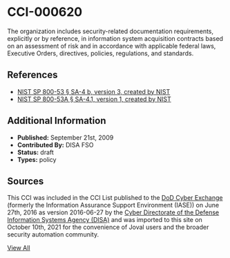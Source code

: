 # CCI-000620

The organization includes security-related documentation requirements, explicitly or by reference, in information system acquisition contracts based on an assessment of risk and in accordance with applicable federal laws, Executive Orders, directives, policies, regulations, and standards.

## References ##

* [NIST SP 800-53 § SA-4 b, version 3, created by NIST](http://csrc.nist.gov/publications/PubsSPs.html)
* [NIST SP 800-53A § SA-4.1, version 1, created by NIST](http://csrc.nist.gov/publications/PubsSPs.html)


## Additional Information ##

* **Published:** September 21st, 2009
* **Contributed By:** DISA FSO
* **Status:** draft
* **Types:** policy

## Sources ##

This CCI was included in the CCI List published to the [DoD Cyber Exchange](https://public.cyber.mil/stigs/cci/)
(formerly the Information Assurance Support Environment (IASE)) on June 27th, 2016 as version
2016-06-27 by the [Cyber Directorate of the Defense Information Systems Agency (DISA)](https://public.cyber.mil/about-cyber/)
and was imported to this site on October 10th, 2021 for the convenience of Joval users and the broader
security automation community.

[View All](../README.md)
